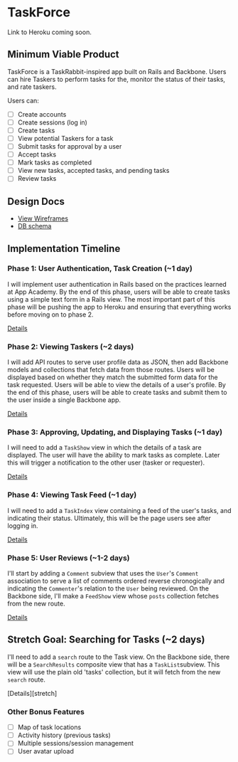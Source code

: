 # TaskForce

Link to Heroku coming soon.

## Minimum Viable Product
TaskForce is a TaskRabbit-inspired app built on Rails and Backbone. Users can
hire Taskers to perform tasks for the, monitor the status of their tasks,
and rate taskers.

Users can:

- [ ] Create accounts
- [ ] Create sessions (log in)
- [ ] Create tasks
- [ ] View potential Taskers for a task
- [ ] Submit tasks for approval by a user
- [ ] Accept tasks
- [ ] Mark tasks as completed
- [ ] View new tasks, accepted tasks, and pending tasks
- [ ] Review tasks

## Design Docs
* [View Wireframes][views]
* [DB schema][schema]

[views]: ./docs/views.md
[schema]: ./docs/schema.md

## Implementation Timeline

### Phase 1: User Authentication, Task Creation (~1 day)
I will implement user authentication in Rails based on the practices learned at
App Academy. By the end of this phase, users will be able to create tasks using
a simple text form in a Rails view. The most important part of this phase will
be pushing the app to Heroku and ensuring that everything works before moving on
to phase 2.

[Details][phase-one]

### Phase 2: Viewing Taskers (~2 days)
I will add API routes to serve user profile data as JSON, then add Backbone
models and collections that fetch data from those routes. Users will be
displayed based on whether they match the submitted form data for the task
requested. Users will be able to view the details of a user's profile.
By the end of this phase, users will be able to create tasks and
submit them to the user inside a single Backbone app.

[Details][phase-two]

### Phase 3: Approving, Updating, and Displaying Tasks (~1 day)
I will need to add a `TaskShow` view in which the details of a task are displayed. The user will have the ability to mark tasks as complete. Later this will trigger a notification to the other user (tasker or requester).

[Details][phase-three]

### Phase 4: Viewing Task Feed (~1 day)
I will need to add a `TaskIndex` view containing a feed of the user's tasks,
and indicating their status. Ultimately, this will be the page users see after logging in.

[Details][phase-four]

### Phase 5: User Reviews (~1-2 days)
I'll start by adding a `Comment` subview that uses the `User`'s `Comment` association to serve a list of comments ordered reverse chronogically and indicating the `Commenter`'s relation to the `User` being reviewed. On the Backbone side, I'll make a `FeedShow` view whose `posts` collection fetches
from the new route.

[Details][phase-five]

## Stretch Goal: Searching for Tasks (~2 days)
I'll need to add a `search` route to the Task view. On the Backbone side, there
will be a `SearchResults` composite view that has a `TaskList`subview. This
view will use the plain old 'tasks' collection, but it will fetch from the
new `search` route.

[Details][stretch]

### Other Bonus Features


- [ ] Map of task locations
- [ ] Activity history (previous tasks)
- [ ] Multiple sessions/session management
- [ ] User avatar upload

[phase-one]: ./docs/phases/phase1.md
[phase-two]: ./docs/phases/phase2.md
[phase-three]: ./docs/phases/phase3.md
[phase-four]: ./docs/phases/phase4.md
[phase-five]: ./docs/phases/phase5.md
[stretch-one]: ./docs/phases.stretch.md
